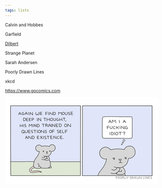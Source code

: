 ```yaml
---
tags: lists
---
```


 
Calvin and Hobbes

Garfield 

[Dilbert](https://dilbert.com)

Strange Planet 

Sarah Andersen 

Poorly Drawn Lines

xkcd 

<https://www.gocomics.com>

![](/assets/static/img/in_thought_poorlydrawn.png)
